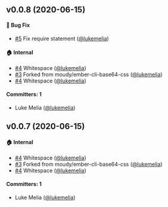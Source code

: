 ## v0.0.8 (2020-06-15)

#### :bug: Bug Fix
* [#5](https://github.com/yapplabs/ember-cli-base64-css/pull/5) Fix require statement ([@lukemelia](https://github.com/lukemelia))

#### :house: Internal
* [#4](https://github.com/yapplabs/ember-cli-base64-css/pull/4) Whitespace ([@lukemelia](https://github.com/lukemelia))
* [#3](https://github.com/yapplabs/ember-cli-base64-css/pull/3) Forked from moudy/ember-cli-base64-css ([@lukemelia](https://github.com/lukemelia))
* [#4](https://github.com/yapplabs/ember-cli-base64-css/pull/4) Whitespace ([@lukemelia](https://github.com/lukemelia))

#### Committers: 1
- Luke Melia ([@lukemelia](https://github.com/lukemelia))

## v0.0.7 (2020-06-15)

#### :house: Internal
* [#4](https://github.com/yapplabs/ember-cli-base64-css/pull/4) Whitespace ([@lukemelia](https://github.com/lukemelia))
* [#3](https://github.com/yapplabs/ember-cli-base64-css/pull/3) Forked from moudy/ember-cli-base64-css ([@lukemelia](https://github.com/lukemelia))
* [#4](https://github.com/yapplabs/ember-cli-base64-css/pull/4) Whitespace ([@lukemelia](https://github.com/lukemelia))

#### Committers: 1
- Luke Melia ([@lukemelia](https://github.com/lukemelia))

